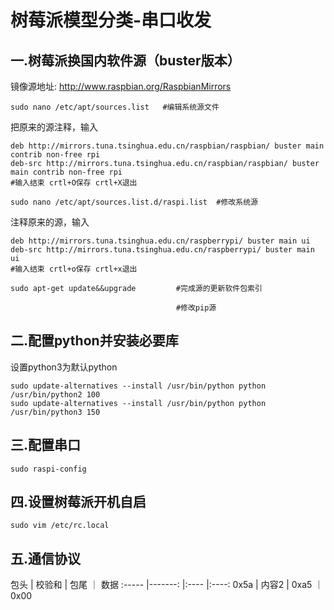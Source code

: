 # 树莓派模型分类-串口收发


## 一.树莓派换国内软件源（buster版本）
镜像源地址: http://www.raspbian.org/RaspbianMirrors
```
sudo nano /etc/apt/sources.list   #编辑系统源文件
```

把原来的源注释，输入
```
deb http://mirrors.tuna.tsinghua.edu.cn/raspbian/raspbian/ buster main contrib non-free rpi
deb-src http://mirrors.tuna.tsinghua.edu.cn/raspbian/raspbian/ buster main contrib non-free rpi
#输入结束 crtl+O保存 crtl+X退出
```

```
sudo nano /etc/apt/sources.list.d/raspi.list  #修改系统源
```

注释原来的源，输入
```
deb http://mirrors.tuna.tsinghua.edu.cn/raspberrypi/ buster main ui
deb-src http://mirrors.tuna.tsinghua.edu.cn/raspberrypi/ buster main ui
#输入结束 crtl+o保存 crtl+x退出
```

```
sudo apt-get update&&upgrade         #完成源的更新软件包索引
```

```
                                     #修改pip源
```

## 二.配置python并安装必要库
设置python3为默认python
```
sudo update-alternatives --install /usr/bin/python python /usr/bin/python2 100
sudo update-alternatives --install /usr/bin/python python /usr/bin/python3 150
 ```

## 三.配置串口
```
sudo raspi-config
```

## 四.设置树莓派开机自启
```
sudo vim /etc/rc.local
```

## 五.通信协议
包头    |  校验和   |  包尾 ｜ 数据
:-----  |-------: |:---- |:----:
0x5a    | 内容2    |  0xa5 ｜ 0x00

